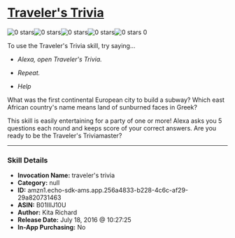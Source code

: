 # [Traveler's Trivia](http://alexa.amazon.com/#skills/amzn1.echo-sdk-ams.app.256a4833-b228-4c6c-af29-29a820731463)
![0 stars](../../images/ic_star_border_black_18dp_1x.png)![0 stars](../../images/ic_star_border_black_18dp_1x.png)![0 stars](../../images/ic_star_border_black_18dp_1x.png)![0 stars](../../images/ic_star_border_black_18dp_1x.png)![0 stars](../../images/ic_star_border_black_18dp_1x.png) 0

To use the Traveler's Trivia skill, try saying...

* *Alexa, open Traveler's Trivia.*

* *Repeat.*

* *Help*

What was the first continental European city to build a subway? Which east African country's name means land of sunburned faces in Greek?

This skill is easily entertaining for a party of one or more! Alexa asks you 5 questions each round and keeps score of your correct answers. Are you ready to be the Traveler's Triviamaster?

***

### Skill Details

* **Invocation Name:** traveler's trivia
* **Category:** null
* **ID:** amzn1.echo-sdk-ams.app.256a4833-b228-4c6c-af29-29a820731463
* **ASIN:** B01IIIJ10U
* **Author:** Kita Richard
* **Release Date:** July 18, 2016 @ 10:27:25
* **In-App Purchasing:** No
